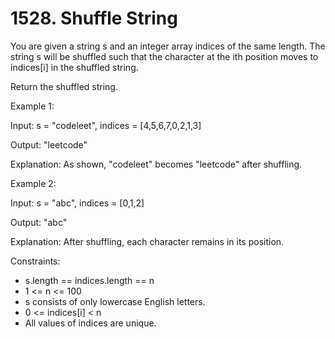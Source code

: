 # 1528. Shuffle String

You are given a string s and an integer array indices of the same length. The string s will be shuffled such that the character at the ith position moves to indices[i] in the shuffled string.

Return the shuffled string.

Example 1:

Input: s = "codeleet", indices = [4,5,6,7,0,2,1,3]

Output: "leetcode"

Explanation: As shown, "codeleet" becomes "leetcode" after shuffling.

Example 2:

Input: s = "abc", indices = [0,1,2]

Output: "abc"

Explanation: After shuffling, each character remains in its position.



Constraints:

* s.length == indices.length == n
* 1 <= n <= 100
* s consists of only lowercase English letters.
* 0 <= indices[i] < n
* All values of indices are unique.


